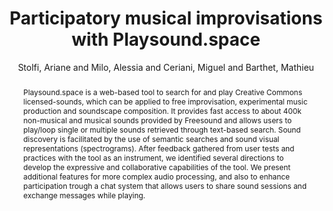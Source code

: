--- 
title: "Participatory musical improvisations with Playsound.space" 
abstract: "Playsound.space is a web-based tool to search for and play Creative Commons licensed-sounds, which can be applied to free improvisation, experimental music production and soundscape composition. It provides fast access to about 400k non-musical and musical sounds provided by Freesound and allows users to play/loop single or multiple sounds retrieved through text-based search. Sound discovery is facilitated by the use of semantic searches and sound visual representations (spectrograms). After feedback gathered from user tests and practices with the tool as an instrument, we identified several directions to develop the expressive and collaborative capabilities of the tool. We present additional features for more complex audio processing, and also to enhance participation trough a chat system that allows users to share sound sessions and exchange messages while playing." 
address: "Berlin" 
author: "Stolfi, Ariane and Milo, Alessia and Ceriani, Miguel and Barthet, Mathieu"
webAuthor: "Ariane Stolfi, Alessia Milo, Miguel Ceriani, Mathieu Barthet" 
booktitle: "Proceedings of the International Web Audio Conference" 
editor: "Monschke, Jan and Guttandin, Christoph and Schnell, Norbert and Jenkinson, Thomas and Schaedler, Jack" 
month: "Proceedings of the International Web Audio Conference"
pages: "" 
publisher: "TU Berlin" 
series: "WAC '18"
track: "Paper"  
year: "2018" 
id: "2018_18" 
tags: year2018
media: https://www.youtube.com/watch?v=_djuNZ_gwaw 
pdflink: /_data/papers/pdf/2018/2018_18.pdf
ISSN: 2663-5844
---